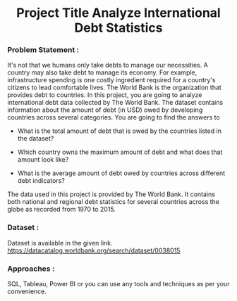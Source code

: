 
<h1 align="center">Project Title Analyze International Debt Statistics</h1>


<h3 align="left">Problem Statement :</h3>
It's not that we humans only take debts to manage our necessities. A country may also
take debt to manage its economy. For example, infrastructure spending is one costly
ingredient required for a country's citizens to lead comfortable lives. The World Bank is
the organization that provides debt to countries.
In this project, you are going to analyze international debt data collected by The World
Bank. The dataset contains information about the amount of debt (in USD) owed by
developing countries across several categories. You are going to find the answers to

- What is the total amount of debt that is owed by the countries listed in the
dataset?

- Which country owns the maximum amount of debt and what does that amount
look like?

- What is the average amount of debt owed by countries across different debt
indicators?

The data used in this project is provided by The World Bank. It contains both national
and regional debt statistics for several countries across the globe as recorded from 1970
to 2015.

<h3 align="left">Dataset :</h3>

  Dataset is available in the given link. 
  https://datacatalog.worldbank.org/search/dataset/0038015

<h3 align="left">Approaches :</h3>

SQL, Tableau, Power BI or you can use any tools and techniques as per your
convenience. 
